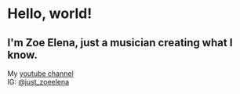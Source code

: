 # Hello, world!
## I'm Zoe Elena, just a musician creating what I know.

My [youtube channel](https://www.youtube.com/channel/UCnk4MFARN60heix6DMgd-BA)
<br>
IG: [@just_zoeelena](https://instagram.com/just_zoeelena)
